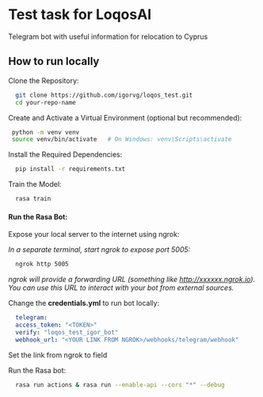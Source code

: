 
# Test task for LoqosAI

Telegram bot with useful information for relocation to Cyprus 




## How to run locally

Clone the Repository:

```bash
  git clone https://github.com/igorvg/loqos_test.git
  cd your-repo-name
```
Create and Activate a Virtual Environment (optional but recommended):

```bash
 python -m venv venv
 source venv/bin/activate   # On Windows: venv\Scripts\activate
```

Install the Required Dependencies:

```bash
  pip install -r requirements.txt
```

Train the Model:

```bash
  rasa train
```
#### Run the Rasa Bot:

Expose your local server to the internet using ngrok:

*In a separate terminal, start ngrok to expose port 5005:*

```bash
  ngrok http 5005
```
*ngrok will provide a forwarding URL (something like http://xxxxxx.ngrok.io). You can use this URL to interact with your bot from external sources.*

Change the **credentials.yml** to run bot locally:

```yml
  telegram:
  access_token: "<TOKEN>"
  verify: "loqos_test_igor_bot"
  webhook_url: "<YOUR LINK FROM NGROK>/webhooks/telegram/webhook"
```
Set the link from ngrok to <YOUR LINK FROM NGROK> field

Run the Rasa bot:

```bash
  rasa run actions & rasa run --enable-api --cors "*" --debug

```
